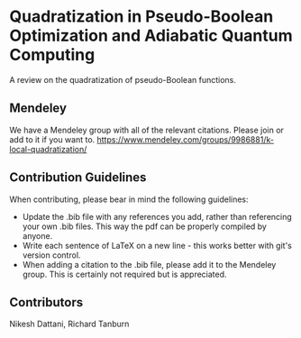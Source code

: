 # Quadratization in Pseudo-Boolean Optimization and Adiabatic Quantum Computing
A review on the quadratization of pseudo-Boolean functions.

## Mendeley
We have a Mendeley group with all of the relevant citations. Please join or add to it if you want to.
https://www.mendeley.com/groups/9986881/k-local-quadratization/

## Contribution Guidelines
When contributing, please bear in mind the following guidelines:
- Update the .bib file with any references you add, rather than referencing your own .bib files. This way the pdf can be properly compiled by anyone.
- Write each sentence of LaTeX on a new line - this works better with git's version control.
- When adding a citation to the .bib file, please add it to the Mendeley group. This is certainly not required but is appreciated.

## Contributors
Nikesh Dattani, Richard Tanburn
